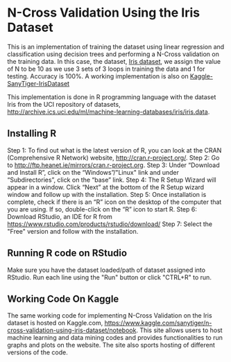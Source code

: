 # N-Cross Validation Using the Iris Dataset
This is an implementation of training the dataset using linear regression and classification using decision trees and performing a N-Cross validation on the training data.
In this case, the dataset, [Iris dataset](http://archive.ics.uci.edu/ml/machine-learning-databases/iris/), we assign the value of N to be 10 as we use 3 sets of 3 loops in training the data and 1 for testing. 
Accuracy is 100%.
A working implementation is also on [Kaggle-SanyTiger-IrisDataset](https://www.kaggle.com/sanytiger/n-cross-validation-using-iris-dataset/notebook)

This implementation is done in R programming language with the dataset Iris from the UCI repository of datasets, http://archive.ics.uci.edu/ml/machine-learning-databases/iris/iris.data.

Installing R
------------
Step 1: To find out what is the latest version of R, you can look at the CRAN (Comprehensive R Network) website, http://cran.r-project.org/.
Step 2: Go to http://ftp.heanet.ie/mirrors/cran.r-project.org.
Step 3: Under “Download and Install R”, click on the “Windows”/"Linux" link and under “Subdirectories”, click on the “base” link.
Step 4: The R Setup Wizard will appear in a window. Click “Next” at the bottom of the R Setup wizard window and follow up with the installation.
Step 5: Once installation is complete, check if there is an “R” icon on the desktop of the computer that you are using. If so, double-click on the “R” icon to start R.
Step 6: Download RStudio, an IDE for R from https://www.rstudio.com/products/rstudio/download/
Step 7: Select the "Free" version and follow with the installation.

Running R code on RStudio
-------------------------
Make sure you have the dataset loaded/path of dataset assigned into RStudio.
Run each line using the "Run" button or click "CTRL+R" to run.

Working Code On Kaggle
-----------------------
The same working code for implementing N-Cross Validation on the Iris dataset is hosted on Kaggle.com, https://www.kaggle.com/sanytiger/n-cross-validation-using-iris-dataset/notebook. This site allows users to host machine learning and data mining codes and provides functionalities to run graphs and plots on the website. The site also sports hosting of different versions of the code.


